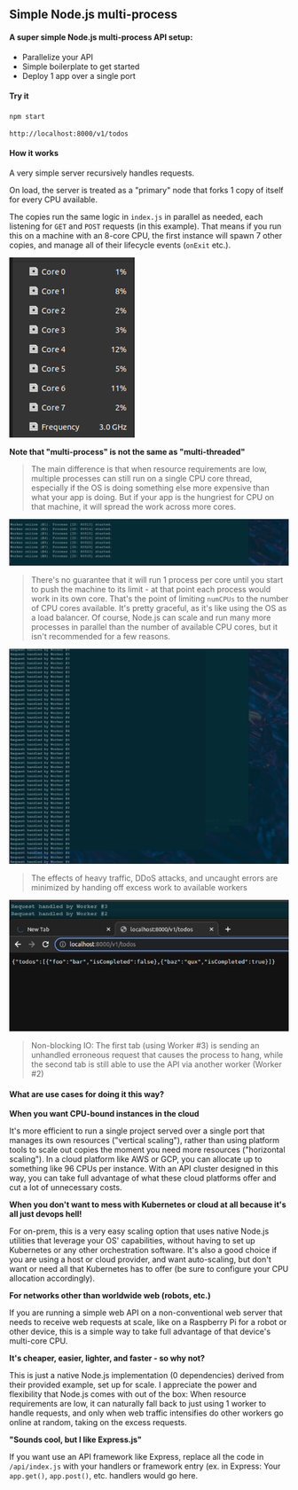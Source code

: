 ## Simple Node.js multi-process

####  A super simple Node.js multi-process API setup:

 - Parallelize your API
 - Simple boilerplate to get started
 - Deploy 1 app over a single port

#### Try it

`npm start`

`http://localhost:8000/v1/todos`

#### How it works

A very simple server recursively handles requests.

On load, the server is treated as a "primary" node that forks 1 copy of itself for every CPU available.

The copies run the same logic in `index.js` in parallel as needed, each listening for `GET` and `POST` requests (in this example).
That means if you run this on a machine with an 8-core CPU, the first instance will spawn 7 other copies, and manage all of their lifecycle events (`onExit` etc.).

![cores](cores.png)

**Note that "multi-process" is not the same as "multi-threaded"**

> The main difference is that when resource requirements are low, multiple processes can still run on a single CPU core thread, especially if the OS is doing something else more expensive than what your app is doing. But if your app is the hungriest for CPU on that machine, it will spread the work across more cores.

![multi-process](workers.png)

> There's no guarantee that it will run 1 process per core until you start to push the machine to its limit - at that point each process would work in its own core. That's the point of limiting `numCPUs` to the number of CPU cores available. It's pretty graceful, as it's like using the OS as a load balancer. Of course, Node.js can scale and run many more processes in parallel than the number of available CPU cores, but it isn't recommended for a few reasons.

![load balancer](requests.png)

> The effects of heavy traffic, DDoS attacks, and uncaught errors are minimized by handing off excess work to available workers

![non-blocking io](nonblocking.png)

> Non-blocking IO: The first tab (using Worker #3) is sending an unhandled erroneous request that causes the process to hang, while the second tab is still able to use the API via another worker (Worker #2)

#### What are use cases for doing it this way?

**When you want CPU-bound instances in the cloud**

It's more efficient to run a single project served over a single port that manages its own resources ("vertical scaling"), rather than using platform tools to scale out copies the moment you need more resources ("horizontal scaling"). In a cloud platform like AWS or GCP, you can allocate up to something like 96 CPUs per instance. With an API cluster designed in this way, you can take full advantage of what these cloud platforms offer and cut a lot of unnecessary costs.

**When you don't want to mess with Kubernetes or cloud at all because it's all just devops hell!**

For on-prem, this is a very easy scaling option that uses native Node.js utilities that leverage your OS' capabilities, without having to set up Kubernetes or any other orchestration software. It's also a good choice if you are using a host or cloud provider, and want auto-scaling, but don't want or need all that Kubernetes has to offer (be sure to configure your CPU allocation accordingly).

**For networks other than worldwide web (robots, etc.)**

If you are running a simple web API on a non-conventional web server that needs to receive web requests at scale, like on a Raspberry Pi for a robot or other device, this is a simple way to take full advantage of that device's multi-core CPU.

**It's cheaper, easier, lighter, and faster - so why not?**

This is just a native Node.js implementation (0 dependencies) derived from their provided example, set up for scale. I appreciate the power and flexibility that Node.js comes with out of the box: When resource requirements are low, it can naturally fall back to just using 1 worker to handle requests, and only when web traffic intensifies do other workers go online at random, taking on the excess requests.

**"Sounds cool, but I like Express.js"**

If you want use an API framework like Express, replace all the code in `/api/index.js` with your handlers or framework entry (ex. in Express: Your `app.get()`, `app.post()`, etc. handlers would go here.
